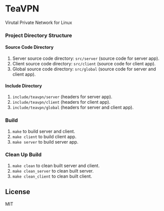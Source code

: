 # TeaVPN
Virutal Private Network for Linux

### Project Directory Structure
#### Source Code Directory
1. Server source code directory: `src/server` (source code for server app).
2. Client source code directory: `src/client` (source code for client app).
3. Global source code directory: `src/global` (source code for server and client app).

#### Include Directory
1. `include/teavpn/server` (headers for server app).
2. `include/teavpn/client` (headers for client app).
3. `include/teavpn/global` (headers for server and client app).

### Build
1. `make` to build server and client.
2. `make client` to build client app.
3. `make server` to build server app.

### Clean Up Build
1. `make clean` to clean built server and client.
2. `make clean_server` to clean built server.
3. `make clean_client` to clean built client.

## License
MIT
